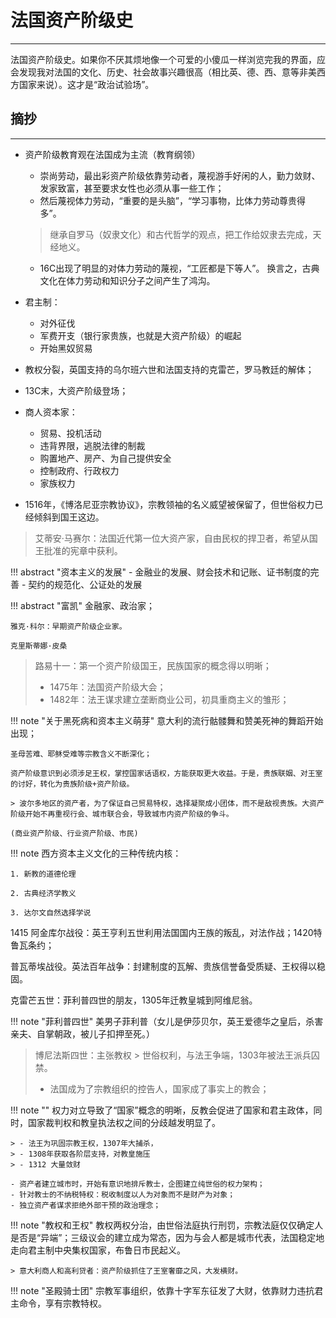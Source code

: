 # 法国资产阶级史
----

法国资产阶级史。如果你不厌其烦地像一个可爱的小傻瓜一样浏览完我的界面，应会发现我对法国的文化、历史、社会故事兴趣很高（相比英、德、西、意等非美西方国家来说）。这才是“政治试验场”。


## 摘抄
-----

- 资产阶级教育观在法国成为主流（教育纲领）
    - 崇尚劳动，最出彩资产阶级依靠劳动者，蔑视游手好闲的人，勤力敛财、发家致富，甚至要求女性也必须从事一些工作；
    - 然后蔑视体力劳动，“重要的是头脑”，“学习事物，比体力劳动尊贵得多”。
    > 继承自罗马（奴隶文化）和古代哲学的观点，把工作给奴隶去完成，天经地义。
    - 16C出现了明显的对体力劳动的蔑视，“工匠都是下等人”。 换言之，古典文化在体力劳动和知识分子之间产生了鸿沟。


- 君主制：
    - 对外征伐
    - 军费开支（银行家贵族，也就是大资产阶级）的崛起
    - 开始黑奴贸易
- 教权分裂，英国支持的乌尔班六世和法国支持的克雷芒，罗马教廷的解体；
- 13C末，大资产阶级登场；
- 商人资本家：
    - 贸易、投机活动
    - 违背界限，逃脱法律的制裁
    - 购置地产、房产、为自己提供安全
    - 控制政府、行政权力
    - 家族权力
- 1516年，《博洛尼亚宗教协议》，宗教领袖的名义威望被保留了，但世俗权力已经倾斜到国王这边。


> 艾蒂安·马赛尔：法国近代第一位大资产家，自由民权的捍卫者，希望从国王批准的宪章中获利。
>
>

!!! abstract "资本主义的发展"
    - 金融业的发展、财会技术和记账、证书制度的完善
    - 契约的规范化、公证处的发展

!!! abstract "富凯"
    金融家、政治家；

    雅克·科尔：早期资产阶级企业家。

    克里斯蒂娜·皮桑

> 路易十一：第一个资产阶级国王，民族国家的概念得以明晰；
>
> - 1475年：法国资产阶级大会；
> - 1482年：法王谋求建立垄断商业公司，初具重商主义的雏形；


!!! note "关于黑死病和资本主义萌芽"
    意大利的流行骷髅舞和赞美死神的舞蹈开始出现；

    圣母苦难、耶稣受难等宗教含义不断深化；

    资产阶级意识到必须涉足王权，掌控国家话语权，方能获取更大收益。于是，贵族联姻、对王室的讨好，转化为贵族阶级+资产阶级。

    > 波尔多地区的资产者，为了保证自己贸易特权，选择凝聚成小团体，而不是敌视贵族。大资产阶级开始不再重视行会、城市联合会，导致城市内资产阶级的争斗。

    (商业资产阶级、行业资产阶级、市民)

!!! note 
    西方资本主义文化的三种传统内核：

    1. 新教的道德伦理

    2. 古典经济学教义

    3. 达尔文自然选择学说


1415 阿金库尔战役：英王亨利五世利用法国国内王族的叛乱，对法作战；1420特鲁瓦条约；

普瓦蒂埃战役。英法百年战争：封建制度的瓦解、贵族信誉备受质疑、王权得以稳固。

克雷芒五世：菲利普四世的朋友，1305年迁教皇城到阿维尼翁。

!!! note "菲利普四世"
    美男子菲利普（女儿是伊莎贝尔，英王爱德华之皇后，杀害亲夫、自掌朝政，被儿子扣押至死。）

> 博尼法斯四世：主张教权 > 世俗权利，与法王争端，1303年被法王派兵囚禁。
>
> - 法国成为了宗教组织的控告人，国家成了事实上的教会；

!!! note ""
    权力对立导致了“国家”概念的明晰，反教会促进了国家和君主政体，同时，国家裁判权和教皇执法权之间的分歧越发明显了。

    > - 法王为巩固宗教王权，1307年大捕杀，
    > - 1308年获取各阶层支持，对教皇施压
    > - 1312 大量敛财

    - 资产者建立城市时，开始有意识地排斥教士，企图建立纯世俗的权力架构；
    - 针对教士的不纳税特权：税收制度以人为对象而不是财产为对象；
    - 独立资产者谋求拒绝外部干预的政治理念；


!!! note "教权和王权"
    教权两权分治，由世俗法庭执行刑罚，宗教法庭仅仅确定人是否是“异端”；三级议会的建立成为常态，因为与会人都是城市代表，法国稳定地走向君主制中央集权国家，布鲁日市民起义。

    > 意大利商人和高利贷者：资产阶级抓住了王室奢靡之风，大发横财。

!!! note "圣殿骑士团"
    宗教军事组织，依靠十字军东征发了大财，依靠财力违抗君主命令，享有宗教特权。